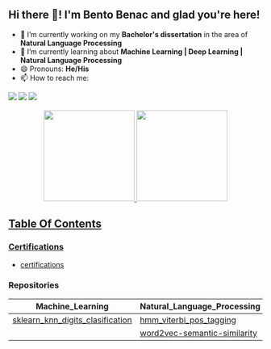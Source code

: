 ## Hi there 👋! I'm Bento Benac and glad you're here!

- 🔭 I’m currently working on my **Bachelor's dissertation** in the area of **Natural Language Processing**
- 🌱 I’m currently learning about **Machine Learning | Deep Learning | Natural Language Processing**
- 😄 Pronouns: **He/His**
- 📫 How to reach me: 
<div align="left">
  <a href="https://www.linkedin.com/in/bentobenack" target="_blank"><img src="https://img.shields.io/badge/-LinkedIn-%230077B5?style=for-the-badge&logo=linkedin&logoColor=white" target="_blank"></a>
  <a href = "mailto:bentobenack@gmail.com"><img src="https://img.shields.io/badge/-Gmail-%23333?style=for-the-badge&logo=gmail&logoColor=white" target="_blank"></a>
  <a href="https://instagram.com/bentobenack" target="_blank"><img src="https://img.shields.io/badge/-Instagram-%23E4405F?style=for-the-badge&logo=instagram&logoColor=white" target="_blank"></a>
</div>
<br>
<div align="center">
  <a href="https://github.com/bentobenack">
  <img height="180em" src="https://github-readme-stats.vercel.app/api?username=bentobenack&show_icons=true&theme=merko&include_all_commits=true&count_private=true"/>
  <img height="180em" src="https://github-readme-stats.vercel.app/api/top-langs/?username=bentobenack&layout=compact&langs_count=7&theme=merko"/>
</div>

## Table Of Contents

### Certifications

* [certifications](https://github.com/bentobenack/certifications)


### Repositories

|Machine_Learning|Natural_Language_Processing|Computer_Vision|Backend|Data_Structures_And_Algorithm|
|---|---|---|---|---|
|[sklearn_knn_digits_clasification](https://github.com/bentobenack/sklearn_knn_digits_clasification/blob/main/clasificacion-knn.ipynb)|[hmm_viterbi_pos_tagging](https://github.com/bentobenack/hmm_viterbi_pos_tagging/blob/main/hmm_viterbi_post_tag.ipynb)||[twitter_api](https://github.com/bentobenack/twitter_api)|[leetcode](https://github.com/bentobenack/leetcode/tree/main/solutions)|
||[word2vec-semantic-similarity](https://github.com/bentobenack/word2vec-semantic-similarity/blob/main/word2vec.ipynb)||||

